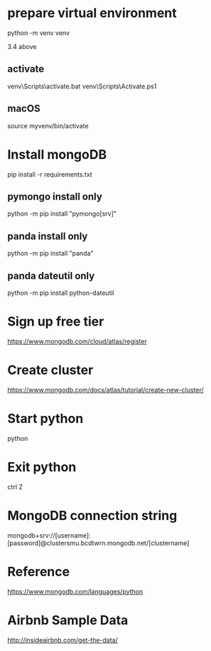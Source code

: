 # prepare virtual environment

python -m venv venv

3.4 above

## activate
venv\Scripts\activate.bat
venv\Scripts\Activate.ps1

## macOS
source myvenv/bin/activate

# Install mongoDB
pip install -r requirements.txt

## pymongo install only
python -m pip install "pymongo[srv]"
## panda install only
python -m pip install "panda" 
## panda dateutil only
python -m pip install python-dateutil

# Sign up free tier
https://www.mongodb.com/cloud/atlas/register

# Create cluster
https://www.mongodb.com/docs/atlas/tutorial/create-new-cluster/

# Start python
python

# Exit python
ctrl Z

# MongoDB connection string

mongodb+srv://[username]:[password]@clustersmu.bcdtwrn.mongodb.net/[clustername]

# Reference

https://www.mongodb.com/languages/python

# Airbnb Sample Data

http://insideairbnb.com/get-the-data/
